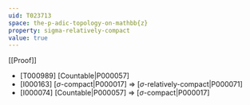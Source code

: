 ```yaml
---
uid: T023713
space: the-p-adic-topology-on-mathbb{z}
property: sigma-relatively-compact
value: true
---
```

[[Proof]]

* [T000989] [Countable|P000057]
* [I000163] [$\sigma$-compact|P000017] => [$\sigma$-relatively-compact|P000071]
* [I000074] [Countable|P000057] => [$\sigma$-compact|P000017]

